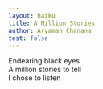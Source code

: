 ```yaml
---
layout: haiku
title: A Million Stories
author: Aryaman Chanana
test: false
---
```


Endearing black eyes <br>
A million stories to tell <br>
I chose to listen <br>